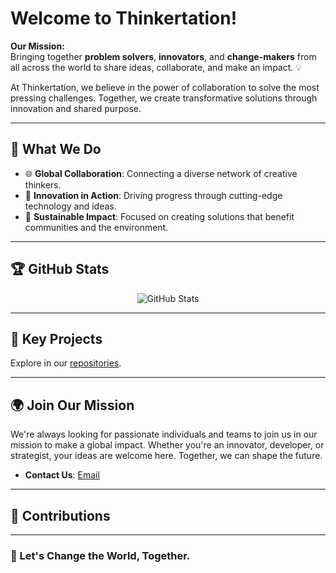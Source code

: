 # Welcome to Thinkertation! 

 
**Our Mission:**  
Bringing together **problem solvers**, **innovators**, and **change-makers** from all across the world to share ideas, collaborate, and make an impact. 💡

At Thinkertation, we believe in the power of collaboration to solve the most pressing challenges. Together, we create transformative solutions through innovation and shared purpose.

---

## 🚀 What We Do

- 🌐 **Global Collaboration**: Connecting a diverse network of creative thinkers.
- 💼 **Innovation in Action**: Driving progress through cutting-edge technology and ideas.
- 🌱 **Sustainable Impact**: Focused on creating solutions that benefit communities and the environment.

---

## 🏆 GitHub Stats

<p align="center">
  <img src="https://github-readme-stats.vercel.app/api?username=organization-username&show_icons=true&theme=calm" alt="GitHub Stats" />
</p>

---

## 🔗 Key Projects

 
Explore  in our [repositories](https://github.com/organization).

---

## 🌍 Join Our Mission

We're always looking for passionate individuals and teams to join us in our mission to make a global impact. Whether you're an innovator, developer, or strategist, your ideas are welcome here. Together, we can shape the future.

- **Contact Us**: [Email](mailto:steve@thinkertation.com)
  
---

## 🌟 Contributions

---

### 🌟 Let's Change the World, Together.
